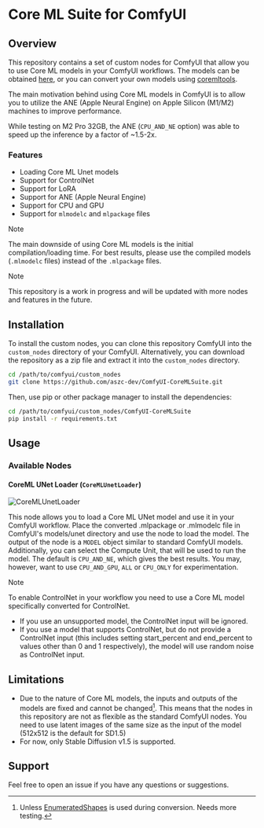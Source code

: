 # Core ML Suite for ComfyUI

## Overview

This repository contains a set of custom nodes for ComfyUI that allow you to use Core ML models in your ComfyUI
workflows. The models can be obtained [here](https://huggingface.co/coreml-community), or you can 
convert your own models using [coremltools](https://github.com/apple/ml-stable-diffusion).  

The main motivation behind using Core ML models in ComfyUI is to allow you to utilize the ANE (Apple Neural Engine) 
on Apple Silicon (M1/M2) machines to improve performance.

While testing on M2 Pro 32GB, the ANE (`CPU_AND_NE` option) was able to speed up the inference by a factor 
of ~1.5-2x.

### Features
- Loading Core ML Unet models
- Support for ControlNet
- Support for LoRA
- Support for ANE (Apple Neural Engine)
- Support for CPU and GPU
- Support for `mlmodelc` and `mlpackage` files

> [!NOTE]
> The main downside of using Core ML models is the initial compilation/loading time. For best results, please use the
compiled models (`.mlmodelc` files) instead of the `.mlpackage` files.

> [!NOTE]  
> This repository is a work in progress and will be updated with more nodes and features in the future.

## Installation

To install the custom nodes, you can clone this repository ComfyUI into the `custom_nodes` directory of your ComfyUI.
Alternatively, you can download the repository as a zip file and extract it into the `custom_nodes` directory.

```bash
cd /path/to/comfyui/custom_nodes
git clone https://github.com/aszc-dev/ComfyUI-CoreMLSuite.git
```
Then, use pip or other package manager to install the dependencies:
```bash
cd /path/to/comfyui/custom_nodes/ComfyUI-CoreMLSuite
pip install -r requirements.txt
```

## Usage
### Available Nodes

#### CoreML UNet Loader (`CoreMLUnetLoader`)
![CoreMLUnetLoader](https://github.com/aszc-dev/ComfyUI-CoreMLSuite/assets/24932801/2bd10f73-4103-4860-894c-b6a6e56c6546)

This node allows you to load a Core ML UNet model and use it in your ComfyUI workflow. Place the converted 
.mlpackage or .mlmodelc file in ComfyUI's models/unet directory and use the node to load the model. The output of the 
node is a `MODEL` object similar to standard ComfyUI models.  
Additionally, you can select the Compute Unit, that will be used to run the model. The default is `CPU_AND_NE`, which
gives the best results. You may, however, want to use `CPU_AND_GPU`, `ALL` or `CPU_ONLY` for experimentation.
> [!NOTE]  
>To enable ControlNet in your workflow you need to use a Core ML model specifically converted for ControlNet.
> - If you use an unsupported model, the ControlNet input will be ignored.
> - If you use a model that supports ControlNet, but do not provide a ControlNet input (this includes setting 
  start_percent and end_percent to values other than 0 and 1 respectively), the model will use random noise 
as ControlNet input.


## Limitations
- Due to the nature of Core ML models, the inputs and outputs of the models are fixed and cannot be changed[^1]. This 
  means
that the nodes in this repository are not as flexible as the standard ComfyUI nodes. You need to use
latent images of the same size as the input of the model (512x512 is the default for SD1.5)
- For now, only Stable Diffusion v1.5 is supported.

[^1]: Unless [EnumeratedShapes](https://apple.github.io/coremltools/docs-guides/source/flexible-inputs.html#select-from-predetermined-shapes) is used during conversion. Needs more testing. 

## Support
Feel free to open an issue if you have any questions or suggestions.
